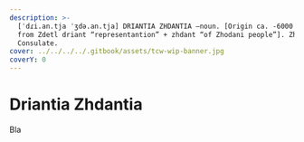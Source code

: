 ```yaml
---
description: >-
  [ˈdɾi.an.tja ˈʒdə.an.tja] DRIANTIA ZHDANTIA –noun. [Origin ca. -6000 Imperial,
  from Zdetl driant “representantion” + zhdant “of Zhodani people”]. Zhodani
  Consulate.
cover: ../../../../.gitbook/assets/tcw-wip-banner.jpg
coverY: 0
---
```


# Driantia Zhdantia

Bla

